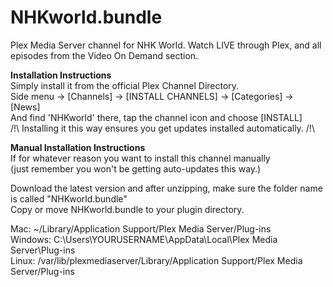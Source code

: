 # NHKworld.bundle
Plex Media Server channel for NHK World.
Watch LIVE through Plex, and all episodes from the Video On Demand section.  
  
**Installation Instructions**  
Simply install it from the official Plex Channel Directory.  
Side menu → [Channels] → [INSTALL CHANNELS] → [Categories] → [News]  
And find 'NHKworld' there, tap the channel icon and choose [INSTALL]  
/!\ Installing it this way ensures you get updates installed automatically. /!\

**Manual Installation Instructions**  
If for whatever reason you want to install this channel manually  
(just remember you won't be getting auto-updates this way.)

Download the latest version and after unzipping, make sure the folder name is called "NHKworld.bundle"  
Copy or move NHKworld.bundle to your plugin directory.

Mac: ~/Library/Application Support/Plex Media Server/Plug-ins  
Windows: C:\Users\YOURUSERNAME\AppData\Local\Plex Media Server\Plug-ins  
Linux: /var/lib/plexmediaserver/Library/Application Support/Plex Media Server/Plug-ins  